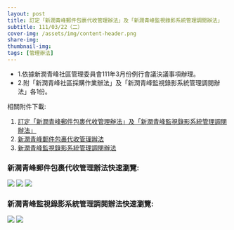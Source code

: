 ```yaml
---
layout: post
title: 訂定「新潤青峰郵件包裹代收管理辦法」及「新潤青峰監視錄影系統管理調閱辦法」
subtitle: 111/03/22（二）
cover-img: /assets/img/content-header.png
share-img: 
thumbnail-img:
tags: [管理辦法]
---
```


- 1.依據新潤青峰社區管理委員會111年3月份例行會議決議事項辦理。
- 2.附「新潤青峰社區採購作業辦法」及「新潤青峰監視錄影系統管理調閱辦法」各1份。

相關附件下載:

1. [訂定「新潤青峰郵件包裹代收管理辦法」及「新潤青峰監視錄影系統管理調閱辦法」](../assets/post/20220322/訂定「新潤青峰郵件包裹代收管理辦法」及「新潤青峰監視錄影系統管理調閱辦法」.pdf)
2. [新潤青峰郵件包裹代收管理辦法](../assets/post/20220322/新潤青峰郵件包裹代收管理辦法.pdf)
3. [新潤青峰監視錄影系統管理調閱辦法](../assets/post/20220322/新潤青峰監視錄影系統管理調閱辦法.pdf)

### 新潤青峰郵件包裹代收管理辦法快速瀏覽:

![](../assets/post/20220322/mail-package-01.png)
![](../assets/post/20220322/mail-package-02.png)
![](../assets/post/20220322/mail-package-03.png)

### 新潤青峰監視錄影系統管理調閱辦法快速瀏覽:

![](../assets/post/20220322/video-recording-01.png)
![](../assets/post/20220322/video-recording-02.png)
